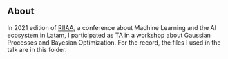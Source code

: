 ## About

In 2021 edition of [RIIAA](https://riiaa.org/), a conference about Machine Learning and the AI ecosystem in Latam, I participated as TA in a workshop about Gaussian Processes and Bayesian Optimization. For the record, the files I used in the talk are in this folder.
